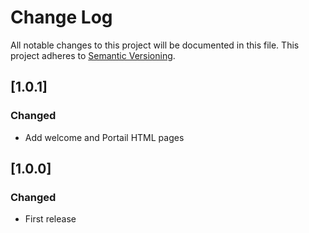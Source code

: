 # Change Log
All notable changes to this project will be documented in this file.
This project adheres to [Semantic Versioning](http://semver.org/).

## [1.0.1]

### Changed

* Add welcome and Portail HTML pages

## [1.0.0]

### Changed

* First release
